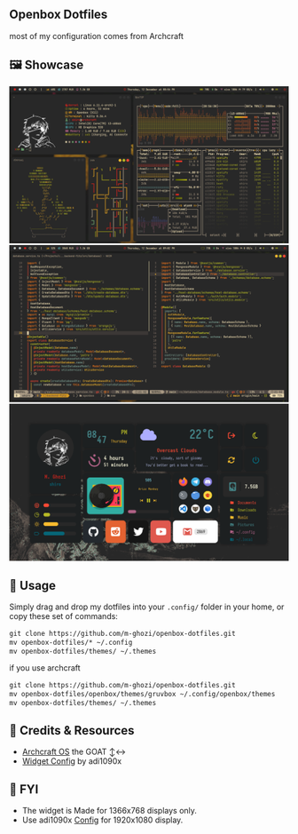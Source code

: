 ## Openbox Dotfiles
most of my configuration comes from Archcraft

## 🖼️ Showcase
![Desktop Preview](assets/preview/1.png)
![Widget Preview](assets/preview/2.png)
![Terminal Preview](assets/preview/3.png)

## 🚀 Usage

Simply drag and drop my dotfiles into your ```.config/``` folder in your home, or copy these set of commands:

```
git clone https://github.com/m-ghozi/openbox-dotfiles.git
mv openbox-dotfiles/* ~/.config
mv openbox-dotfiles/themes/ ~/.themes
```

if you use archcraft
```
git clone https://github.com/m-ghozi/openbox-dotfiles.git
mv openbox-dotfiles/openbox/themes/gruvbox ~/.config/openbox/themes
mv openbox-dotfiles/themes/ ~/.themes
```

## 💾 Credits & Resources
- [Archcraft OS](https://github.com/archcraft-os) the GOAT ↕️↔️
- [Widget Config](https://github.com/adi1090x/widgets) by adi1090x

## 📃 FYI
- The widget is Made for 1366x768 displays only.
- Use adi1090x [Config](https://github.com/adi1090x/widgets) for 1920x1080 display.
